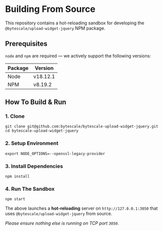 # Building From Source

This repository contains a hot-reloading sandbox for developing the `@bytescale/upload-widget-jquery` NPM package.

## Prerequisites

`node` and `npm` are required — we actively support the following versions:

| Package | Version  |
| ------- | -------- |
| Node    | v18.12.1 |
| NPM     | v8.19.2  |

## How To Build & Run

### 1. Clone

```shell
git clone git@github.com:bytescale/bytescale-upload-widget-jquery.git
cd bytescale-upload-widget-jquery
```

### 2. Setup Environment

```
export NODE_OPTIONS=--openssl-legacy-provider
```

### 3. Install Dependencies

```shell
npm install
```

### 4. Run The Sandbox

```shell
npm start
```

The above launches a **hot-reloading** server on `http://127.0.0.1:3050` that uses `@bytescale/upload-widget-jquery` from source.

_Please ensure nothing else is running on TCP port `3050`_.
